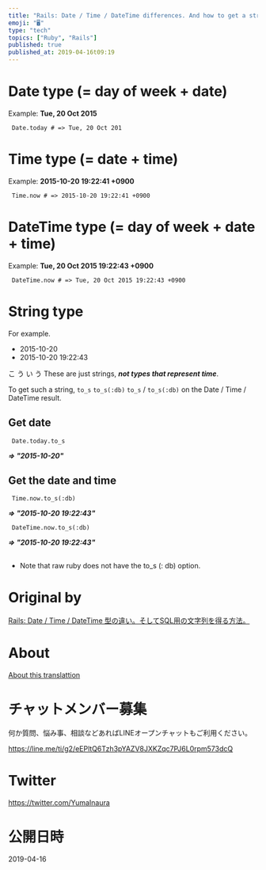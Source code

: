 ```yaml
---
title: "Rails: Date / Time / DateTime differences. And how to get a string for"
emoji: "🖥"
type: "tech"
topics: ["Ruby", "Rails"]
published: true
published_at: 2019-04-16t09:19
---
```


# Date type (= day of week + date) 

Example: **Tue, 20 Oct 2015**

     Date.today # => Tue, 20 Oct 201 

# Time type (= date + time) 

Example: **2015-10-20 19:22:41 +0900**

     Time.now # => 2015-10-20 19:22:41 +0900 

# DateTime type (= day of week + date + time) 

Example: **Tue, 20 Oct 2015 19:22:43 +0900**

     DateTime.now # => Tue, 20 Oct 2015 19:22:43 +0900 

# String type 

For example.

- 2015-10-20 
- 2015-10-20 19:22:43 

こ う い う These are just strings, **_not types that represent time_**.

To get such a string, `to_s` `to_s(:db)` `to_s` / `to_s(:db)` on the Date / Time / DateTime result.

## Get date 

     Date.today.to_s 

**_=\> "2015-10-20"_**

## Get the date and time 

     Time.now.to_s(:db) 

**_=\> "2015-10-20 19:22:43"_**

     DateTime.now.to_s(:db) 

**_=\> "2015-10-20 19:22:43"_**

## 

- Note that raw ruby does not have the to\_s (: db) option. 


# Original by
[Rails:  Date / Time / DateTime 型の違い。そしてSQL用の文字列を得る方法。](https://qiita.com/Yinaura/items/9c0cbb7c5d9e0440b111)

# About

[About this translattion](https://qiita.com/YumaInaura/items/7f6fd1e9310a6816469a)








<!-- Update From Qiita API -->

# チャットメンバー募集


何か質問、悩み事、相談などあればLINEオープンチャットもご利用ください。

https://line.me/ti/g2/eEPltQ6Tzh3pYAZV8JXKZqc7PJ6L0rpm573dcQ





# Twitter


https://twitter.com/YumaInaura


<!-- Update From Qiita API -->



# 公開日時

2019-04-16
